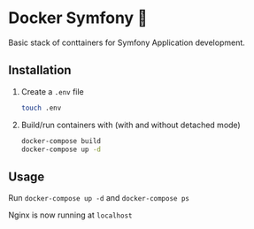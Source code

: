 # Docker Symfony :whale:

Basic stack of conttainers for Symfony Application development.

## Installation

1. Create a `.env` file

    ```bash
    touch .env
    ```


2. Build/run containers with (with and without detached mode)

    ```bash
    docker-compose build
    docker-compose up -d
    ```

## Usage

Run `docker-compose up -d` and `docker-compose ps`

Nginx is now running at `localhost`